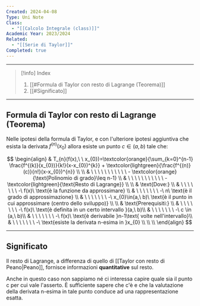 ```yaml
---
Created: 2024-04-08
Type: Uni Note
Class:
  - "[[Calcolo Integrale (class)]]"
Academic Year: 2023/2024
Related:
  - "[[Serie di Taylor]]"
Completed: true
---
```

---

>[!info] Index
>1. [[#Formula di Taylor con resto di Lagrange (Teorema)]]
>2. [[#Significato]]

---
## Formula di Taylor con resto di Lagrange (Teorema)
Nelle ipotesi della formula di Taylor, e con l'ulteriore ipotesi aggiuntiva che esista la derivata $f^{(n)}(x_{0})$ allora esiste un punto $c \in (a,b)$ tale che:

$$
\begin{align}
& T_{n}(f(x),\ \ x_{0})=\textcolor{orange}{\sum_{k=0}^{n-1} \frac{f^{(k)}(x_{0})}{k!}(x-x_{0})^{k}} + \textcolor{lightgreen}{\frac{f^{(n)}(c)}{n!}(x-x_{0})^{n}} \\ \\
& \ \ \ \ \ \ \ \ \ \ \ - \textcolor{orange}{\text{Polinomio di grado}\leq n-1} \\ 
& \ \ \ \ \ \ \ \ \ \ \ - \textcolor{lightgreen}{\text{Resto di Lagrange}} \\ \\
& \text{Dove:} \\
& \ \ \ \ \ \ \ -\ f(x)\ \text{è la funzione da approssimare} \\
& \ \ \ \ \ \ \ -\ n\ \text{è il grado di approssimazione} \\
& \ \ \ \ \ \ \ -\ x_{0}\in(a,\ b)\ \text{è il punto in cui approssimare (centro dello sviluppo)} \\ \\
& \text{Prerequisiti:} \\
& \ \ \ \ \ \ \ -\ f(x)\ \text{è definita in un certo intervallo }(a,\ b)\\
& \ \ \ \ \ \ \ -\ c \in (a,\ b)\\
& \ \ \ \ \ \ \ -\ f(x)\ \text{è derivabile }n-1\text{ volte nell'intervallo}\\
& \ \ \ \ \ \ \ -\ \text{esiste la derivata n-esima in }x_{0} \\ \\ \\
\end{align}
$$

---
## Significato

Il resto di Lagrange, a differenza di quello di [[Taylor con resto di Peano|Peano]], fornisce informazioni **quantitative** sul resto.

Anche in questo caso non sappiamo né ci interessa capire quale sia il punto c per cui vale l'asserto. È sufficiente sapere che c'è e che la valutazione della derivata n-esima in tale punto conduce ad una rappresentazione esatta.